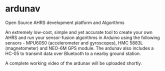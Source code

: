 ardunav
=======

Open Source AHRS development platform and Algorithms

An extremely low-cost, simple and yet accurate tool to create your own AHRS and run your sensor-fusion algorithms in Arduino using the following sensors - MPU6050 (accelerometer and gyroscopes), HMC 5883L (magnetometer) and NEO-6M GPS module. The ardunav also includes a HC-05 to transmit data over Bluetooth to a nearby ground station. 

A complete working video of the ardunav will be uploaded shortly.
